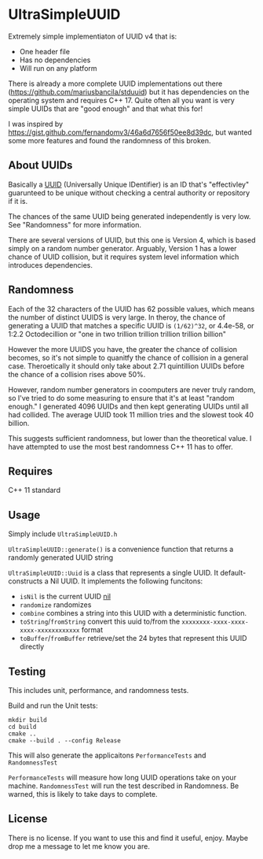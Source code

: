 # UltraSimpleUUID

Extremely simple implementiaton of UUID v4 that is:
* One header file
* Has no dependencies
* Will run on any platform

There is already a more complete UUID implementations out there (https://github.com/mariusbancila/stduuid) but it has dependencies on the operating system and requires C++ 17. Quite often all you want is very simple UUIDs that are "good enough" and that what this for!

I was inspired by https://gist.github.com/fernandomv3/46a6d7656f50ee8d39dc, but wanted some more features and found the randomness of this broken.

## About UUIDs

Basically a [UUID](https://en.wikipedia.org/wiki/Universally_unique_identifier) (Universally Unique IDentifier) is an ID that's "effectivley" guarunteed to be unique without checking a central authority or repository if it is.

The chances of the same UUID being generated independently is very low. See "Randomness" for more information.

There are several versions of UUID, but this one is Version 4, which is based simply on a random number generator. Arguably, Version 1 has a lower chance of UUID collision, but it requires system level information which introduces dependencies.

## Randomness

Each of the 32 characters of the UUID has 62 possible values, which means the number of distinct UUIDS is very large. In theroy, the chance of generating a UUID that matches a specific UUID is `(1/62)^32`, or 4.4e-58, or 1:2.2 Octodecillion or "one in two trillion trillion trillion trillion billion"

However the more UUIDS you have, the greater the chance of collision becomes, so it's not simple to quanitfy the chance of collision in a general case. Theroetically it should only take about 2.71 quintillion UUIDs before the chance of a collision rises above 50%.

However, random number generators in coomputers are never truly random, so I've tried to do some measuring to ensure that it's at least "random enough." I generated 4096 UUIDs and then kept generating UUIDs until all had collided. The average UUID took 11 million tries and the slowest took 40 billion.

This suggests sufficient randomness, but lower than the theoretical value. I have attempted to use the most best randomness C++ 11 has to offer.

## Requires

C++ 11 standard

## Usage

Simply include `UltraSimpleUUID.h`

`UltraSimpleUUID::generate()` is a convenience function that returns a randomly generated UUID string

`UltraSimpleUUID::Uuid` is a class that represents a single UUID. It default-constructs a Nil UUID. It implements the following funcitons:
* `isNil` is the current UUID [nil](https://en.wikipedia.org/wiki/Universally_unique_identifier#Nil_UUID)
* `randomize` randomizes
* `combine` combines a string into this UUID with a deterministic function.
* `toString`/`fromString` convert this uuid to/from the `xxxxxxxx-xxxx-xxxx-xxxx-xxxxxxxxxxxx` format
* `toBuffer`/`fromBuffer` retrieve/set the 24 bytes that represent this UUID directly


## Testing

This includes unit, performance, and randomness tests.

Build and run the Unit tests:

```
mkdir build
cd build
cmake ..
cmake --build . --config Release
```

This will also generate the applicaitons `PerformanceTests` and `RandomnessTest`

`PerformanceTests` will measure how long UUID operations take on your machine.
`RandomnessTest` will run the test described in Randomness. Be warned, this is likely to take days to complete.


## License

There is no license. If you want to use this and find it useful, enjoy. Maybe drop me a message to let me know you are. 